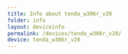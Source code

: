 ```yaml
---
title: Info about tenda_w306r_v20
folder: info
layout: deviceinfo
permalink: /devices/tenda_w306r_v20/
device: tenda_w306r_v20
---
```

